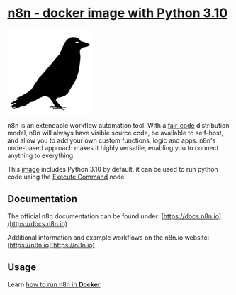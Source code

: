 # [n8n - docker image with Python 3.10](https://hub.docker.com/r/naskio/n8n-python)

![n8n.io - Workflow Automation](https://raw.githubusercontent.com/n8n-io/n8n/master/assets/n8n-logo.png)

n8n is an extendable workflow automation tool. With a [fair-code](http://faircode.io) distribution model, n8n will
always have visible source code, be available to self-host, and allow you to add your own custom functions, logic and
apps. n8n's node-based approach makes it highly versatile, enabling you to connect anything to everything.

This [image](https://hub.docker.com/r/naskio/n8n-python) includes Python 3.10 by default. it can be used to run python
code using the [Execute Command](https://docs.n8n.io/nodes/n8n-nodes-base.executeCommand/) node.

## Documentation

The official n8n documentation can be found under: [https://docs.n8n.io](https://docs.n8n.io)

Additional information and example workflows on the n8n.io website: [https://n8n.io](https://n8n.io)

## Usage

Learn [how to run n8n in **Docker**](https://github.com/n8n-io/n8n/tree/master/docker/images/n8n/README.md)
